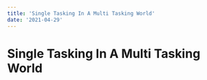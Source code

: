 ```yaml
---
title: 'Single Tasking In A Multi Tasking World'
date: '2021-04-29'
---
```


# Single Tasking In A Multi Tasking World


